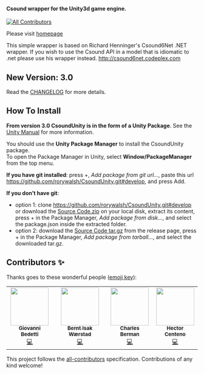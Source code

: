 #### Csound wrapper for the Unity3d game engine.
<!-- ALL-CONTRIBUTORS-BADGE:START - Do not remove or modify this section -->
[![All Contributors](https://img.shields.io/badge/all_contributors-4-orange.svg?style=flat-square)](#contributors-)
<!-- ALL-CONTRIBUTORS-BADGE:END -->

Please visit [homepage](http://rorywalsh.github.io/CsoundUnity/)

This simple wrapper is based on Richard Henninger's Csound6Net .NET wrapper. If you wish to 
use the Csound API in a model that is idiomatic to .net please use his wrapper instead. 
http://csound6net.codeplex.com
  
## New Version: 3.0 ##

Read the [CHANGELOG](https://github.com/rorywalsh/CsoundUnity/blob/develop/CHANGELOG.md) for more details.  

## How To Install ##

**From version 3.0 CsoundUnity is in the form of a Unity Package**. See the [Unity Manual](https://docs.unity3d.com/Manual/PackagesList.html) for more information.  

You should use the **Unity Package Manager** to install the CsoundUnity package.  
To open the Package Manager in Unity, select **Window/PackageManager** from the top menu.

**If you have git installed**: press +, *Add package from git url...*, paste this url https://github.com/rorywalsh/CsoundUnity.git#develop, and press Add.

**If you don’t have git**: 
- option 1: clone https://github.com/rorywalsh/CsoundUnity.git#develop or download the [Source Code.zip](https://github.com/rorywalsh/CsoundUnity/archive/refs/tags/v3.0.zip) on your local disk, extract its content, press + in the Package Manager, *Add package from disk...*, and select the package.json inside the extracted folder.  
- option 2: download the [Source Code tar.gz](https://github.com/rorywalsh/CsoundUnity/archive/refs/tags/v3.0.tar.gz) from the release page, press + in the Package Manager,  *Add package from tarball...*, and select the downloaded tar.gz.


## Contributors ✨

Thanks goes to these wonderful people ([emoji key](https://allcontributors.org/docs/en/emoji-key)):

<!-- ALL-CONTRIBUTORS-LIST:START - Do not remove or modify this section -->
<!-- prettier-ignore-start -->
<!-- markdownlint-disable -->
<table>
  <tr>
    <td align="center"><a href="http://www.giovannibedetti.com"><img src="https://avatars1.githubusercontent.com/u/1912983?v=4" width="100px;" alt=""/><br /><sub><b>Giovanni Bedetti</b></sub></a><br /><a href="https://github.com/rorywalsh/CsoundUnity/commits?author=giovannibedetti" title="Code">💻</a></td>
    <td align="center"><a href="https://github.com/berntisak"><img src="https://avatars0.githubusercontent.com/u/9213871?v=4" width="100px;" alt=""/><br /><sub><b>Bernt Isak Wærstad</b></sub></a><br /><a href="https://github.com/rorywalsh/CsoundUnity/commits?author=berntisak" title="Code">💻</a></td>
    <td align="center"><a href="http://bermondo.com"><img src="https://avatars1.githubusercontent.com/u/33271566?v=4" width="100px;" alt=""/><br /><sub><b>Charles Berman</b></sub></a><br /><a href="https://github.com/rorywalsh/CsoundUnity/commits?author=ceberman" title="Code">💻</a></td>
    <td align="center"><a href="http://www.hcenteno.net"><img src="https://avatars3.githubusercontent.com/u/4064498?v=4" width="100px;" alt=""/><br /><sub><b>Hector Centeno</b></sub></a><br /><a href="https://github.com/rorywalsh/CsoundUnity/commits?author=hectorC" title="Code">💻</a></td>
  </tr>
</table>

<!-- markdownlint-enable -->
<!-- prettier-ignore-end -->
<!-- ALL-CONTRIBUTORS-LIST:END -->

This project follows the [all-contributors](https://github.com/all-contributors/all-contributors) specification. Contributions of any kind welcome!